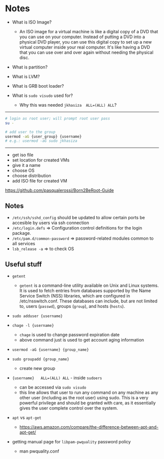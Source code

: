 # Notes

- What is ISO Image?
    - An ISO image for a virtual machine is like a digital copy of a DVD that you can use on your computer. Instead of putting a DVD into a physical DVD player, you can use this digital copy to set up a new virtual computer inside your real computer. It's like having a DVD that you can use over and over again without needing the physical disc.

- What is partition?
- What is LVM?
- What is GRB boot loader?
- What is `sudo visudo` used for?
    - Why this was needed `jkhasiza  ALL=(ALL) ALL`?
--- 

```bash
# login as root user; will prompt root user pass
su -

# add user to the group
usermod -aG {user_group} {username}
# e.g.: usermod -aG sudo jkhasiza
```

---

- get iso file
- set location for created VMs
- give it a name
- choose OS
- choose distribution
- add ISO file for created VM

https://github.com/pasqualerossi/Born2BeRoot-Guide

## Notes

- `/etc/ssh/sshd_config` should be updated to allow certain ports be accesible by users via ssh connection
- `/etc/login.defs` => Configuration control definitions for the login package.
- `/etc/pam.d/common-password` => password-related modules common to all services
- `lsb_release -a` => to check OS

## Useful stuff

- `getent`
	- `getent` is a command-line utility available on Unix and Linux systems. It is used to fetch entries from databases supported by the Name Service Switch (NSS) libraries, which are configured in /etc/nsswitch.conf. These databases can include, but are not limited to, users (`passwd`), groups (`group`), and hosts (`hosts`).
- `sudo adduser {username}`
- `chage -l {username}`
    - `chage` is used to change password expiration date
    - above command just is used to get account aging information
- `usermod -aG {username} {group_name}`
- `sudo groupadd {group_name}`
    - create new group
- `{username}  	ALL=(ALL) ALL` - inside `sudoers`
	- can be accessed via `sudo visudo`
	- this line allows that user to run any command on any machine as any other user (including as the root user) using sudo. This is a very powerful privilege and should be granted with care, as it essentially gives the user complete control over the system.
- `apt` vs `apt-get`
    - https://aws.amazon.com/compare/the-difference-between-apt-and-apt-get/

- getting manual page for `libpam-pwquality` password policy
    - man pwquality.conf